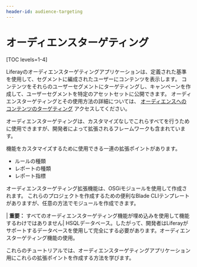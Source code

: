 ```yaml
---
header-id: audience-targeting
---
```


# オーディエンスターゲティング

[TOC levels=1-4]

Liferayのオーディエンスターゲティングアプリケーションは、定義された基準を使用して、セグメントに編成されたユーザーにコンテンツを表示します。 コンテンツをそれらのユーザーセグメントにターゲティングし、キャンペーンを作成して、ユーザーセグメントを特定のアセットセットに公開できます。 オーディエンスターゲティングとその使用方法の詳細については、 [オーディエンスへのコンテンツのターゲティング](/docs/7-1/user/-/knowledge_base/u/targeting-content-to-your-audience) アクセスしてください。

オーディエンスターゲティングは、カスタマイズなしでこれらすべてを行うために使用できますが、開発者によって拡張されるフレームワークも含まれています。

機能をカスタマイズするために使用できる一連の拡張ポイントがあります。

  - ルールの種類
  - レポートの種類
  - レポート指標

オーディエンスターゲティング拡張機能は、OSGiモジュールを使用して作成されます。 これらのプロジェクトを作成するための便利なBlade CLIテンプレートがありますが、任意の方法でモジュールを作成できます。

| **重要：** すべてのオーディエンスターゲティング機能が埋め込みを使用して機能するわけではありません| HSQLデータベース。したがって、開発者はLiferayがサポートするデータベースを使用して完全にする必要があります。オーディエンスターゲティング機能の使用。

これらのチュートリアルでは、オーディエンスターゲティングアプリケーション用にこれらの拡張ポイントを作成する方法を学びます。
